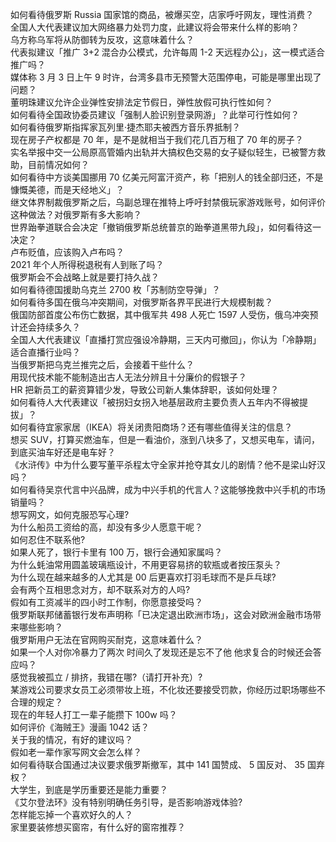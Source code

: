 如何看待俄罗斯 Russia 国家馆的商品，被爆买空，店家呼吁网友，理性消费？  
全国人大代表建议加大网络暴力处罚力度，此建议将会带来什么样的影响？  
乌方称乌军将从防御转为反攻，这意味着什么？  
代表拟建议「推广 3+2 混合办公模式，允许每周 1-2 天远程办公」，这一模式适合推广吗？  
媒体称 3 月 3 日上午 9 时许，台湾多县市无预警大范围停电，可能是哪里出现了问题？  
董明珠建议允许企业弹性安排法定节假日，弹性放假可执行性如何？  
如何看待全国政协委员建议「强制人脸识别登录网游」？此举可行性如何？  
如何看待俄罗斯指挥家瓦列里·捷杰耶夫被西方音乐界抵制？  
现在房子产权都是 70 年，是不是就相当于我们花几百万租了 70 年的房子？  
实名举报中交一公局原高管婚内出轨并大搞权色交易的女子疑似轻生，已被警方救助，目前情况如何？  
如何看待中方谈美国挪用 70 亿美元阿富汗资产，称「把别人的钱全部归还，不是慷慨美德，而是天经地义」？  
继文体界制裁俄罗斯之后，乌副总理在推特上呼吁封禁俄玩家游戏账号，如何评价这种做法？对俄罗斯有多大影响？  
世界跆拳道联合会决定「撤销俄罗斯总统普京的跆拳道黑带九段」，如何看待这一决定？  
卢布贬值，应该购入卢布吗？  
2021 年个人所得税退税有人到账了吗？  
俄罗斯会不会战略上就是要打持久战？  
如何看待德国援助乌克兰 2700 枚「苏制防空导弹」？  
如何看待多国在俄乌冲突期间，对俄罗斯各界平民进行大规模制裁？  
俄国防部首度公布伤亡数据，其中俄军共 498 人死亡 1597 人受伤，俄乌冲突预计还会持续多久？  
全国人大代表建议「直播打赏应强设冷静期，三天内可撤回」，你认为「冷静期」适合直播行业吗？  
当俄罗斯把乌克兰推完之后，会接着干些什么？  
用现代技术能不能制造出古人无法分辨且十分廉价的假银子？  
HR 把新员工的薪资算错少发，导致公司新人集体辞职，该如何处理？  
如何看待人大代表建议「被拐妇女拐入地基层政府主要负责人五年内不得被提拔」？  
如何看待宜家家居（IKEA）将关闭贵阳商场？还有哪些值得关注的信息？  
想买 SUV，打算买燃油车，但是一看油价，涨到八块多了，又想买电车，请问，到底买油车好还是电车好？  
《水浒传》中为什么要写董平杀程太守全家并抢夺其女儿的剧情？他不是梁山好汉吗？  
如何看待吴京代言中兴品牌，成为中兴手机的代言人？这能够挽救中兴手机的市场销量吗？  
想写网文，如何克服恐写心理?  
为什么船员工资给的高，却没有多少人愿意干呢？  
如何忍住不联系他?  
如果人死了，银行卡里有 100 万，银行会通知家属吗？  
为什么蚝油常用圆盖玻璃瓶设计，不用更容易挤的软瓶或者按压泵头？  
为什么现在越来越多的人尤其是 00 后更喜欢打羽毛球而不是乒乓球?  
会有两个互相思念对方，却不联系对方的人吗?  
假如有工资减半的四小时工作制，你愿意接受吗？  
俄罗斯联邦储蓄银行发布声明称「已决定退出欧洲市场」，这会对欧洲金融市场带来哪些影响？  
俄罗斯用户无法在官网购买耐克，这意味着什么？  
如果一个人对你冷暴力了两次 时间久了发现还是忘不了他 他求复合的时候还会答应吗？  
感觉我被孤立 / 排挤，我错在哪?（请打开补充）?  
某游戏公司要求女员工必须带妆上班，不化妆还要接受罚款，你经历过职场哪些不合理的规定？  
现在的年轻人打工一辈子能攒下 100w 吗？  
如何评价《海贼王》漫画 1042 话？  
关于我的情况，有好的建议吗？  
假如老一辈作家写网文会怎么样？  
如何看待联合国通过决议要求俄罗斯撤军，其中 141 国赞成、 5 国反对、 35 国弃权？  
大学生，到底是学历重要还是能力重要？  
《艾尔登法环》没有特别明确任务引导，是否影响游戏体验?  
怎样能忘掉一个喜欢好久的人？  
家里要装修想买窗帘，有什么好的窗帘推荐？  
